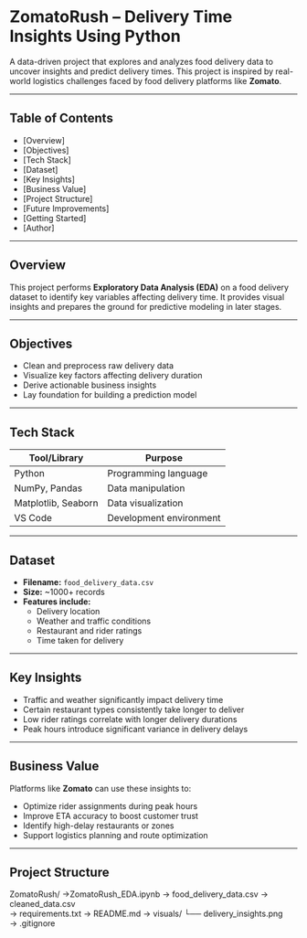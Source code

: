 #  ZomatoRush – Delivery Time Insights Using Python

A data-driven project that explores and analyzes food delivery data to uncover insights and predict delivery times. This project is inspired by real-world logistics challenges faced by food delivery platforms like **Zomato**.

---

##  Table of Contents

- [Overview]
- [Objectives]
- [Tech Stack]
- [Dataset]
- [Key Insights]
- [Business Value]
- [Project Structure]
- [Future Improvements]
- [Getting Started]
- [Author]

---

##  Overview

This project performs **Exploratory Data Analysis (EDA)** on a food delivery dataset to identify key variables affecting delivery time. It provides visual insights and prepares the ground for predictive modeling in later stages.

---

##  Objectives

- Clean and preprocess raw delivery data  
- Visualize key factors affecting delivery duration  
- Derive actionable business insights  
- Lay foundation for building a prediction model  

---

## Tech Stack

| Tool/Library     | Purpose                        |
|------------------|--------------------------------|
| Python           | Programming language           |
| NumPy, Pandas    | Data manipulation              |
| Matplotlib, Seaborn | Data visualization          |
| VS Code          | Development environment        |

---

##  Dataset

- **Filename:** `food_delivery_data.csv`  
- **Size:** ~1000+ records  
- **Features include:**  
  - Delivery location  
  - Weather and traffic conditions  
  - Restaurant and rider ratings  
  - Time taken for delivery  

---

##  Key Insights

- Traffic and weather significantly impact delivery time  
- Certain restaurant types consistently take longer to deliver  
- Low rider ratings correlate with longer delivery durations  
- Peak hours introduce significant variance in delivery delays  

---

##  Business Value

Platforms like **Zomato** can use these insights to:

- Optimize rider assignments during peak hours  
- Improve ETA accuracy to boost customer trust  
- Identify high-delay restaurants or zones  
- Support logistics planning and route optimization  

---

##  Project Structure
ZomatoRush/
->ZomatoRush_EDA.ipynb
-> food_delivery_data.csv
-> cleaned_data.csv           
-> requirements.txt
-> README.md
-> visuals/
  └── delivery_insights.png    
 -> .gitignore


